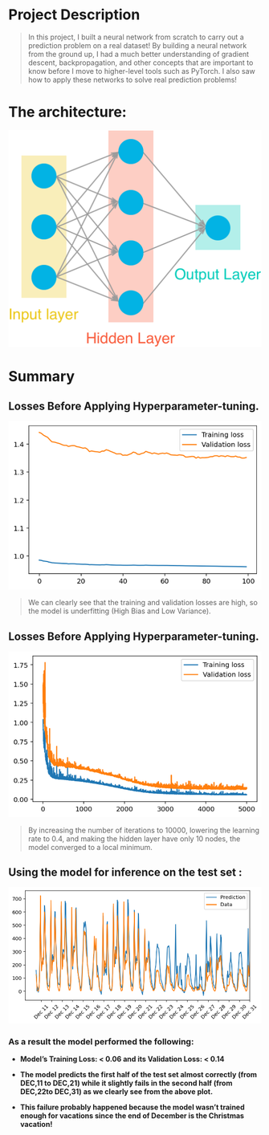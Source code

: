 # Project Description

> In this project, I built a neural network from scratch to carry out a prediction problem on a real dataset! By building a neural network from the ground up, I had a much better understanding of gradient descent, backpropagation, and other concepts that are important to know before I move to higher-level tools such as PyTorch. I also saw how to apply these networks to solve real prediction problems!

# The architecture:

![1](assets/neural_network.png)

# Summary

## Losses Before Applying Hyperparameter-tuning.

![1](assets/before_tuning.png)

> We can clearly see that the training and validation losses are high, so the model is underfitting (High Bias and Low Variance).

## Losses Before Applying Hyperparameter-tuning.

![2](assets/after_tuning.png)

> By increasing the number of iterations to 10000, lowering the learning rate to 0.4, and making the hidden layer have only 10 nodes, the model converged to a local minimum.

## Using the model for inference on the test set :

![3](assets/checking.png)

### As a result the model performed the following:

- **Model’s Training Loss: < 0.06 and its Validation Loss: < 0.14**

- **The model predicts the first half of the test set almost correctly (from DEC,11 to DEC,21) while it slightly fails in the second half (from DEC,22to DEC,31) as we clearly see from the above plot.**

- **This failure probably happened because the model wasn’t trained enough for vacations since the end of December is the Christmas vacation!**

